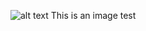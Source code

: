 ![alt text](https://th.bing.com/th/id/R.3af5f5c588adec3f9a0eb4e826985b99?rik=uab8UULePIQMkw&pid=ImgRaw&r=0)
This is an image test
